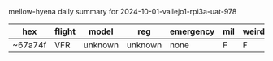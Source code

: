 mellow-hyena daily summary for 2024-10-01-vallejo1-rpi3a-uat-978

|hex|flight|model|reg|emergency|mil|weirdo|
|--|--|--|--|--|--|--|
|~67a74f|VFR|unknown|unknown|none|F|F|

